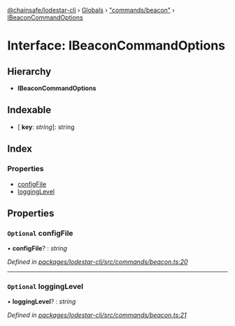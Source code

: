 [@chainsafe/lodestar-cli](../README.md) › [Globals](../globals.md) › ["commands/beacon"](../modules/_commands_beacon_.md) › [IBeaconCommandOptions](_commands_beacon_.ibeaconcommandoptions.md)

# Interface: IBeaconCommandOptions

## Hierarchy

* **IBeaconCommandOptions**

## Indexable

* \[ **key**: *string*\]: string

## Index

### Properties

* [configFile](_commands_beacon_.ibeaconcommandoptions.md#optional-configfile)
* [loggingLevel](_commands_beacon_.ibeaconcommandoptions.md#optional-logginglevel)

## Properties

### `Optional` configFile

• **configFile**? : *string*

*Defined in [packages/lodestar-cli/src/commands/beacon.ts:20](https://github.com/ChainSafe/lodestar/blob/c806550/packages/lodestar-cli/src/commands/beacon.ts#L20)*

___

### `Optional` loggingLevel

• **loggingLevel**? : *string*

*Defined in [packages/lodestar-cli/src/commands/beacon.ts:21](https://github.com/ChainSafe/lodestar/blob/c806550/packages/lodestar-cli/src/commands/beacon.ts#L21)*
